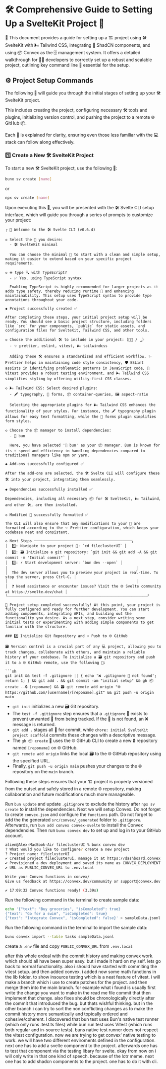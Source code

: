 # 🛠️ Comprehensive Guide to Setting Up a SvelteKit Project 🚀

📄 This document provides a guide for setting up a 🏗️ project using 🛠️ SvelteKit with 🌬️ Tailwind CSS, integrating 🧩 ShadCN components, and using 📦 Convex as the 🗄️ management system. It offers a detailed walkthrough for 👨‍💻 developers to correctly set up a robust and scalable project, outlining key command line 📝 essential for the setup.

## ⚙️ Project Setup Commands

The following 📝 will guide you through the initial stages of setting up your 🛠️ SvelteKit project.

This includes creating the project, configuring necessary 🛠️ tools and plugins, initializing version control, and pushing the project to a remote 🌐 GitHub 📦.

Each 📝 is explained for clarity, ensuring even those less familiar with the 💻 stack can follow along effectively.

### 1️⃣ Create a New 🛠️ SvelteKit Project

To start a new 🛠️ SvelteKit project, use the following 📝:

```sh
bunx sv create [name]
```

or

```sh
npx sv create [name]
```

Upon executing this 📝, you will be presented with the 🛠️ Svelte CLI setup interface, which will guide you through a series of prompts to customize your project:

````
┌ 👋 Welcome to the 🛠️ Svelte CLI (v0.6.4)

◇ Select the 🧩 you desire:
  - 🛠️ SvelteKit minimal

  You can choose the minimal 🧩 to start with a clean and simple setup, making it easier to extend based on your specific project requirements.

◇ ➕ type 🔍 with TypeScript?
  - ✅ Yes, using TypeScript syntax

  Enabling TypeScript is highly recommended for larger projects as it adds type safety, thereby reducing runtime 🐞 and enhancing maintainability. This setup uses TypeScript syntax to provide type annotations throughout your code.

◆ Project successfully created ✅

After completing these steps, your initial project setup will be ready. You should see a basic project structure, including folders like `src` for your components, `public` for static assets, and configuration files for SvelteKit, Tailwind CSS, and other tools.

◇ Choose the additional 🛠️ to include in your project: (🔽🔼 / ␣)
  - ✨ prettier, eslint, vitest, 🌬️ tailwindcss

  Adding these 🛠️ ensures a standardized and efficient workflow. ✨ Prettier helps in maintaining code style consistency, 🛡️ ESLint assists in identifying problematic patterns in JavaScript code, 🧪 Vitest provides a robust testing environment, and 🌬️ Tailwind CSS simplifies styling by offering utility-first CSS classes.

◇ 🌬️ Tailwind CSS: Select desired plugins:
  - 🖋️ typography, 📝 forms, 📦 container-queries, 🖼️ aspect-ratio

  Selecting the appropriate plugins for 🌬️ Tailwind CSS enhances the functionality of your styles. For instance, the 🖋️ typography plugin allows for easy text formatting, while the 📝 forms plugin simplifies form styles.

◇ Choose the 📦 manager to install dependencies:
  - 🍞 bun

  Here, you have selected '🍞 bun' as your 📦 manager. Bun is known for its ⚡ speed and efficiency in handling dependencies compared to traditional managers like npm or yarn.

◆ Add-ons successfully configured ✅

After the add-ons are selected, the 🛠️ Svelte CLI will configure these 🛠️ into your project, integrating them seamlessly.

◆ Dependencies successfully installed ✅

Dependencies, including all necessary 📦 for 🛠️ SvelteKit, 🌬️ Tailwind, and other 🛠️, are then installed.

◇ Modified 📄 successfully formatted ✅

The CLI will also ensure that any modifications to your 📄 are formatted according to the ✨ Prettier configuration, which keeps your codebase neat and consistent.

◇ Next Steps ────────────────────────────────────────────╮
│  1️⃣: Navigate to your project 📂: `cd fileclusterUI` │
│  2️⃣: 🗃️ Initialize a git repository: `git init && git add -A && git commit -m "Initial commit"` │
│  3️⃣: ⚡ Start development server: `bun dev --open` │
│                                                          │
│  The dev server allows you to preview your project in real-time. To stop the server, press Ctrl-C. │
│                                                          │
│  ❓ Need assistance or encounter issues? Visit the 🌐 Svelte community at https://svelte.dev/chat │
└───────────────────────────────────────────────────────────────╯

🎉 Project setup completed successfully! At this point, your project is fully configured and ready for further development. You can start adding components, integrating APIs, and building out the functionality you desire. As a next step, consider writing some initial tests or experimenting with adding simple components to get familiar with the structure.

### 2️⃣ Initialize Git Repository and ➡️ Push to 🌐 GitHub

🗃️ Version control is a crucial part of any 💻 project, allowing you to track changes, collaborate with others, and maintain a reliable history of your codebase. To initialize a 🗃️ git repository and push it to a 🌐 GitHub remote, use the following 📝:

```sh
git init && test -f .gitignore || { echo '❌ .gitignore 📄 not found'; return 1; } && git add . && git commit -am "initial setup" && gh 📦 create --🔒 [reponame] && 🗃️ git remote add origin "🌐 https://github.com/[username]/[reponame].git" && git push -u origin main
````

- `git init` initializes a new 🗃️ Git repository.
- The `test -f .gitignore` step ensures that a `.gitignore` 📄 exists to prevent unwanted 📄 from being tracked. If the 📄 is not found, an ❌ message is returned.
- `git add .` stages all 📄 for commit, while `chore: initial SvelteKit project scaffold` commits these changes with a descriptive message.
- The `gh 📦 create` 📝 uses the 🌐 GitHub CLI to create a new 🔒 repository named `[reponame]` on 🌐 GitHub.
- `git remote add origin` links the local 🗃️ to the 🌐 GitHub repository using the specified URL.
- Finally, `git push -u origin main` pushes your changes to the 🌐 repository on the `main` branch.

Following these steps ensures that your 🏗️ project is properly versioned from the outset and safely stored in a remote 🌐 repository, making collaboration and future modifications much more manageable.

Run `bun update` and update `.gitignore` to exclude the history after `npx sv create` to install the dependencies.
Next we will setup Convex.
Do not forget to create `convex.json` and configure the `functions` path.
Do not forget to add the the generated `src/convex/_generated` folder to `.gitignore`.
Afterwards, run `bun add convex convex-svelte` to install the Convex dependencies. Then run `bunx convex dev` to set up and log in to your GitHub account.

```sh
alien@Alex-MacBook-Air fileclusterUI % bunx convex dev
? What would you like to configure? create a new project
? Project name: fileclusterUI
✔ Created project fileclusterui, manage it at https://dashboard.convex.dev/t/alexander-strasser/fileclusterui
✔ Provisioned a dev deployment and saved its name as CONVEX_DEPLOYMENT to .env.local
✔ URL as PUBLIC_CONVEX_URL to .env.local

Write your Convex functions in convex/
Give us feedback at https://convex.dev/community or support@convex.dev

✔ 17:09:32 Convex functions ready! (3.39s)
```

Run the following command in the terminal to create sample data:

```sh
echo '{"text": "Buy groceries", "isCompleted": true}
{"text": "Go for a swim", "isCompleted": true}
{"text": "Integrate Convex", "isCompleted": false}' > sampleData.jsonl
```

Run the following command in the terminal to import the sample data:

```sh
bunx convex import --table tasks sampleData.jsonl
```

create a `.env` file and copy `PUBLIC_CONVEX_URL` from `.env.local`

after this whole ordeal with the commit history and making convex work. which should all have been super easy. but i made it hard on my self.
lets go back to normal functionality. also i should have started with commiting the vitest setup. and then added convex. i added now some math functions in the lib folder. to show insource testing which is a neat feature of vitest. i will make a branch which i use to create patches for the project. and then merge them into the main branch. for example what i found is usually first write the change you want to make in the read me file commit that then implement that change. also fixes should be chronologically directly after the commit that introduced the bug. but thats wishful thinking. but in the other branch i can try to sort the non conflicting changes as to make the commit history more semantically and topically ordered and cohesive/coherent. I discovered that bun test uses Bun's native test runner (which only runs .test.ts files) while bun run test uses Vitest (which runs both regular and in-source tests). buns native test runner does not respect the vitest configuration.
now we are trying to get convex' native testing to work.
we will have two different enviroments defined in the configuration.
next one has to add a svelte component to the project.
afterwards one has to test that component via the testing libary for svelte.
okay from now on i will only write in that one kind of speech. because of the lotr meme.
next one has to add shadcn components to the project.
one has to do it with cli.
